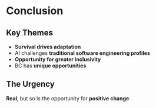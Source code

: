 # Conclusion

## Key Themes

- **Survival drives adaptation**
- AI challenges **traditional software engineering profiles**
- **Opportunity for greater inclusivity**
- BC has **unique opportunities**

## The Urgency

**Real**, but so is the opportunity for **positive change**.
